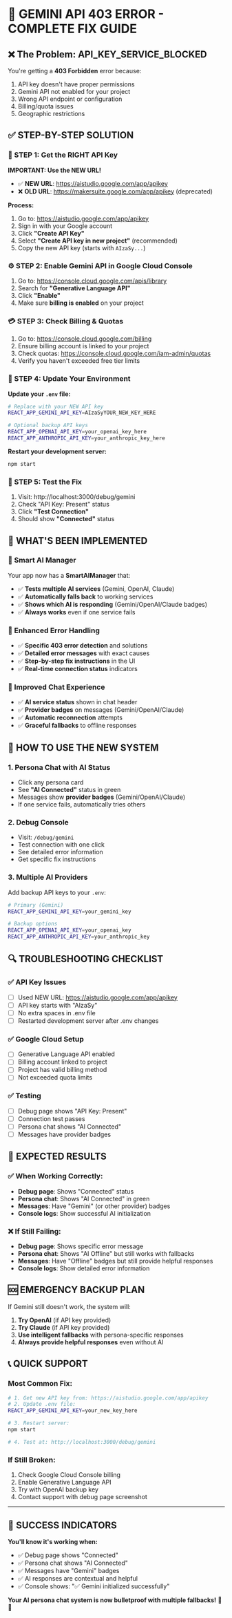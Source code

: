 # 🚨 GEMINI API 403 ERROR - COMPLETE FIX GUIDE

## ❌ The Problem: API_KEY_SERVICE_BLOCKED

You're getting a **403 Forbidden** error because:
1. API key doesn't have proper permissions
2. Gemini API not enabled for your project  
3. Wrong API endpoint or configuration
4. Billing/quota issues
5. Geographic restrictions

## ✅ STEP-BY-STEP SOLUTION

### 🔑 STEP 1: Get the RIGHT API Key

**IMPORTANT: Use the NEW URL!**
- ✅ **NEW URL**: https://aistudio.google.com/app/apikey
- ❌ **OLD URL**: https://makersuite.google.com/app/apikey (deprecated)

**Process:**
1. Go to: https://aistudio.google.com/app/apikey
2. Sign in with your Google account
3. Click **"Create API Key"**
4. Select **"Create API key in new project"** (recommended)
5. Copy the new API key (starts with `AIzaSy...`)

### ⚙️ STEP 2: Enable Gemini API in Google Cloud Console

1. Go to: https://console.cloud.google.com/apis/library
2. Search for **"Generative Language API"**
3. Click **"Enable"**
4. Make sure **billing is enabled** on your project

### 💳 STEP 3: Check Billing & Quotas

1. Go to: https://console.cloud.google.com/billing
2. Ensure billing account is linked to your project
3. Check quotas: https://console.cloud.google.com/iam-admin/quotas
4. Verify you haven't exceeded free tier limits

### 🔧 STEP 4: Update Your Environment

**Update your `.env` file:**
```bash
# Replace with your NEW API key
REACT_APP_GEMINI_API_KEY=AIzaSyYOUR_NEW_KEY_HERE

# Optional backup API keys
REACT_APP_OPENAI_API_KEY=your_openai_key_here
REACT_APP_ANTHROPIC_API_KEY=your_anthropic_key_here
```

**Restart your development server:**
```bash
npm start
```

### 🧪 STEP 5: Test the Fix

1. Visit: http://localhost:3000/debug/gemini
2. Check "API Key: Present" status
3. Click **"Test Connection"**
4. Should show **"Connected"** status

## 🎯 WHAT'S BEEN IMPLEMENTED

### 🤖 Smart AI Manager
Your app now has a **SmartAIManager** that:
- ✅ **Tests multiple AI services** (Gemini, OpenAI, Claude)
- ✅ **Automatically falls back** to working services
- ✅ **Shows which AI is responding** (Gemini/OpenAI/Claude badges)
- ✅ **Always works** even if one service fails

### 🔧 Enhanced Error Handling
- ✅ **Specific 403 error detection** and solutions
- ✅ **Detailed error messages** with exact causes
- ✅ **Step-by-step fix instructions** in the UI
- ✅ **Real-time connection status** indicators

### 💬 Improved Chat Experience
- ✅ **AI service status** shown in chat header
- ✅ **Provider badges** on messages (Gemini/OpenAI/Claude)
- ✅ **Automatic reconnection** attempts
- ✅ **Graceful fallbacks** to offline responses

## 🚀 HOW TO USE THE NEW SYSTEM

### 1. **Persona Chat with AI Status**
- Click any persona card
- See **"AI Connected"** status in green
- Messages show **provider badges** (Gemini/OpenAI/Claude)
- If one service fails, automatically tries others

### 2. **Debug Console**
- Visit: `/debug/gemini`
- Test connection with one click
- See detailed error information
- Get specific fix instructions

### 3. **Multiple AI Providers**
Add backup API keys to your `.env`:
```bash
# Primary (Gemini)
REACT_APP_GEMINI_API_KEY=your_gemini_key

# Backup options
REACT_APP_OPENAI_API_KEY=your_openai_key
REACT_APP_ANTHROPIC_API_KEY=your_anthropic_key
```

## 🔍 TROUBLESHOOTING CHECKLIST

### ✅ API Key Issues
- [ ] Used NEW URL: https://aistudio.google.com/app/apikey
- [ ] API key starts with "AIzaSy"
- [ ] No extra spaces in .env file
- [ ] Restarted development server after .env changes

### ✅ Google Cloud Setup
- [ ] Generative Language API enabled
- [ ] Billing account linked to project
- [ ] Project has valid billing method
- [ ] Not exceeded quota limits

### ✅ Testing
- [ ] Debug page shows "API Key: Present"
- [ ] Connection test passes
- [ ] Persona chat shows "AI Connected"
- [ ] Messages have provider badges

## 🎯 EXPECTED RESULTS

### ✅ When Working Correctly:
- **Debug page**: Shows "Connected" status
- **Persona chat**: Shows "AI Connected" in green
- **Messages**: Have "Gemini" (or other provider) badges
- **Console logs**: Show successful AI initialization

### ❌ If Still Failing:
- **Debug page**: Shows specific error message
- **Persona chat**: Shows "AI Offline" but still works with fallbacks
- **Messages**: Have "Offline" badges but still provide helpful responses
- **Console logs**: Show detailed error information

## 🆘 EMERGENCY BACKUP PLAN

If Gemini still doesn't work, the system will:
1. **Try OpenAI** (if API key provided)
2. **Try Claude** (if API key provided)  
3. **Use intelligent fallbacks** with persona-specific responses
4. **Always provide helpful responses** even without AI

## 📞 QUICK SUPPORT

### Most Common Fix:
```bash
# 1. Get new API key from: https://aistudio.google.com/app/apikey
# 2. Update .env file:
REACT_APP_GEMINI_API_KEY=your_new_key_here

# 3. Restart server:
npm start

# 4. Test at: http://localhost:3000/debug/gemini
```

### If Still Broken:
1. Check Google Cloud Console billing
2. Enable Generative Language API
3. Try with OpenAI backup key
4. Contact support with debug page screenshot

---

## 🎉 SUCCESS INDICATORS

**You'll know it's working when:**
- ✅ Debug page shows "Connected"
- ✅ Persona chat shows "AI Connected" 
- ✅ Messages have "Gemini" badges
- ✅ AI responses are contextual and helpful
- ✅ Console shows: "✅ Gemini initialized successfully"

**Your AI persona chat system is now bulletproof with multiple fallbacks!** 🤖💪
